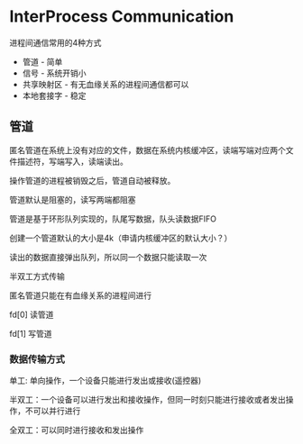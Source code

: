 # InterProcess Communication

进程间通信常用的4种方式

- 管道 - 简单
- 信号 - 系统开销小
- 共享映射区 - 有无血缘关系的进程间通信都可以
- 本地套接字 - 稳定

## 管道

匿名管道在系统上没有对应的文件，数据在系统内核缓冲区，读端写端对应两个文件描述符，写端写入，读端读出。

操作管道的进程被销毁之后，管道自动被释放。

管道默认是阻塞的，读写两端都阻塞

管道是基于环形队列实现的，队尾写数据，队头读数据FIFO

创建一个管道默认的大小是4k（申请内核缓冲区的默认大小？）

读出的数据直接弹出队列，所以同一个数据只能读取一次

半双工方式传输

匿名管道只能在有血缘关系的进程间进行

fd[0] 读管道

fd[1] 写管道



### 数据传输方式

单工:  单向操作，一个设备只能进行发出或接收(遥控器)

半双工：一个设备可以进行发出和接收操作，但同一时刻只能进行接收或者发出操作，不可以并行进行

全双工：可以同时进行接收和发出操作

